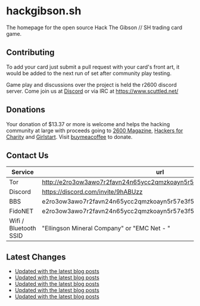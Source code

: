 # hackgibson.sh
The homepage for the open source Hack The Gibson // SH trading card game.


## Contributing

To add your card just submit a pull request with your card's front art, it would be added to the next run of set after community play testing.

Game play and discussions over the project is held the r2600 discord server. Come join us at [Discord](https://discord.com/invite/9hABUzz) or via IRC at https://www.scuttled.net/


## Donations

Your donation of $13.37 or more is welcome and helps the hacking community at large with proceeds going to [2600 Magazine](https://2600.com/), [Hackers for Charity](https://hackersforcharity.org) and [Girlstart](https://girlstart.org).  Visit [buymeacoffee](https://www.buymeacoffee.com/hackgibson.sh) to donate.


## Contact Us

Service | url
-|-
Tor | http://e2ro3ow3awo7r2favn24n65ycc2qmzkoayn5r57e3f56nvjwdcgg32ad.onion
Discord | https://discord.com/invite/9hABUzz
BBS | e2ro3ow3awo7r2favn24n65ycc2qmzkoayn5r57e3f56nvjwdcgg32ad.onion:23
FidoNET | e2ro3ow3awo7r2favn24n65ycc2qmzkoayn5r57e3f56nvjwdcgg32ad.onion:24554
Wifi / Bluetooth SSID | "Ellingson Mineral Company" or "EMC Net - <fidonet address>"

## Latest Changes
<!-- BLOG-POST-LIST:START -->
- [Updated with the latest blog posts](https://github.com/DFW2600/hackgibson.sh/commit/e786ecef5035ffe72ffe907594f6da071b0d95c2)
- [Updated with the latest blog posts](https://github.com/DFW2600/hackgibson.sh/commit/fd0281ad06095f40f1fca83aeea054902124592c)
- [Updated with the latest blog posts](https://github.com/DFW2600/hackgibson.sh/commit/9a26e42739e069bc35e9a102e7a1201512e3a7fa)
- [Updated with the latest blog posts](https://github.com/DFW2600/hackgibson.sh/commit/1d9d0f5ac6b8bb71b0e0431f200b4c29a1cbac00)
- [Updated with the latest blog posts](https://github.com/DFW2600/hackgibson.sh/commit/30a93a929c27fb77ac7683388cd54c26748325f5)
<!-- BLOG-POST-LIST:END -->

